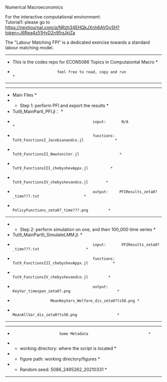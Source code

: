Numerical Macroeconomics

For the interactive computational environment:\
Tutorial1: please go to https://nextjournal.com/a/NRzh34EHQkJXnh6AVGySH?token=J6Rea4z51HyD2n95gJkjZa

The "Labour Matching FPI" is a dedicated exercise towards a standard labour matching model.
**************************************************************************
* This is the codes repo for ECON5086 Topics in Computaiontal Macro *
*                         feel free to read, copy and run                                       *
**************************************************************************

**********************************************************************************
* Main Files           						               *
* - Step 1: perform PFI and export the results                                                      *
*    Tut9_MainPartI_PFI.jl：  					               *
*                                         input:       N/A			               *
*                                         functions: Tut9_FunctionsI_Jacobianandco.jl              *
*                                                          Tut9_FunctionsII_Newtoniter.jl                  * 
*                                                          Tut9_FunctionsIII_chebyshevAppx.jl          *      
*                                                          Tut9_FunctionsIV_chebyshevandco.jl        *  
*                                         output:     PFIResults_zeta0?_time???.txt                    *
*                                                          PolicyFunctions_zeta0?_time???.png         *
*	*	*	*	*	*	*	*              *
* - Step 2: perform simulation on one, and then 100_000 time series                 *
*    Tut9_MainPartII_SimulateLMM.jl:				                *
*                                         input:       PFIResults_zeta0?_time???.txt                     *
*                                         functions: Tut9_FunctionsIII_chebyshevAppx.jl           *    
*                                                          Tut9_FunctionsIV_chebyshevandco.jl         *  
*                                         output:     KeyVar_timespan_zeta0?.png                     *
*			           MeanKeyVars_Welfare_dis_zeta0?ts50.png *
*                                                          MeanAllVar_dis_zeta0?ts50.png                  *
***********************************************************************************

****************************************************
*                          Some Metadata                           *
*  - working directory: where the script is located *
*  - figure path: working directory/figures              *
*  - Random.seed: 5086_2495262_20210331         * 
****************************************************

